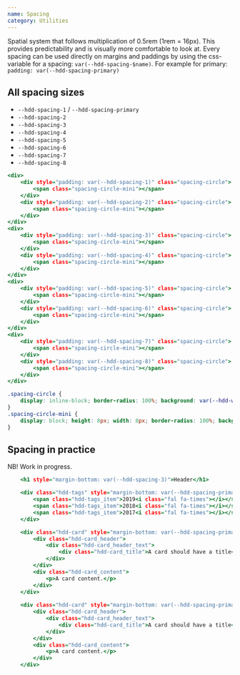 ```yaml
---
name: Spacing
category: Utilities
---
```


Spatial system that follows multiplication of 0.5rem (1rem = 16px). This provides predictability and is visually more comfortable to look at. Every spacing can be used directly on margins and paddings by using the css-variable for a spacing: `var(--hdd-spacing-$name)`. For example for primary: `padding: var(--hdd-spacing-primary)`

## All spacing sizes

- `--hdd-spacing-1` / `--hdd-spacing-primary`
- `--hdd-spacing-2`
- `--hdd-spacing-3`
- `--hdd-spacing-4`
- `--hdd-spacing-5`
- `--hdd-spacing-6`
- `--hdd-spacing-7`
- `--hdd-spacing-8`

```spacing.html
<div>
	<div style="padding: var(--hdd-spacing-1)" class="spacing-circle">
		<span class="spacing-circle-mini"></span>
	</div>
	<div style="padding: var(--hdd-spacing-2)" class="spacing-circle">
		<span class="spacing-circle-mini"></span>
	</div>
</div>
<div>
	<div style="padding: var(--hdd-spacing-3)" class="spacing-circle">
		<span class="spacing-circle-mini"></span>
	</div>
	<div style="padding: var(--hdd-spacing-4)" class="spacing-circle">
		<span class="spacing-circle-mini"></span>
	</div>
</div>
<div>
	<div style="padding: var(--hdd-spacing-5)" class="spacing-circle">
		<span class="spacing-circle-mini"></span>
	</div>
	<div style="padding: var(--hdd-spacing-6)" class="spacing-circle">
		<span class="spacing-circle-mini"></span>
	</div>
</div>
<div>
	<div style="padding: var(--hdd-spacing-7)" class="spacing-circle">
		<span class="spacing-circle-mini"></span>
	</div>
	<div style="padding: var(--hdd-spacing-8)" class="spacing-circle">
		<span class="spacing-circle-mini"></span>
	</div>
</div>
```

```spacing.css	hidden
.spacing-circle {
	display: inline-block; border-radius: 100%; background: var(--hdd-white); box-shadow: var(--hdd-shadow-strong); margin: var(--hdd-spacing-1); vertical-align: middle;
}
.spacing-circle-mini {
	display: block; height: 8px; width: 8px; border-radius: 100%; background: var(--hdd-grey-medium); 
}
```

## Spacing in practice
NB! Work in progress.

```spacing-realistic.html
	<h1 style="margin-bottom: var(--hdd-spacing-3)">Header</h1>

	<div class="hdd-tags" style="margin-bottom: var(--hdd-spacing-primary)">
		<span class="hdd-tags_item">2019<i class="fal fa-times"></i></span>
		<span class="hdd-tags_item">2018<i class="fal fa-times"></i></span>
		<span class="hdd-tags_item">2017<i class="fal fa-times"></i></span>
	</div>

	<div class="hdd-card" style="margin-bottom: var(--hdd-spacing-primary);">
		<div class="hdd-card_header">
			<div class="hdd-card_header_text">
				<div class="hdd-card_title">A card should have a title</div>
			</div>
		</div>
		<div class="hdd-card_content">
			<p>A card content.</p>
		</div>
	</div>
	
	<div class="hdd-card" style="margin-bottom: var(--hdd-spacing-primary)">
		<div class="hdd-card_header">
			<div class="hdd-card_header_text">
				<div class="hdd-card_title">A card should have a title</div>
			</div>
		</div>
		<div class="hdd-card_content">
			<p>A card content.</p>
		</div>
	</div>
```
